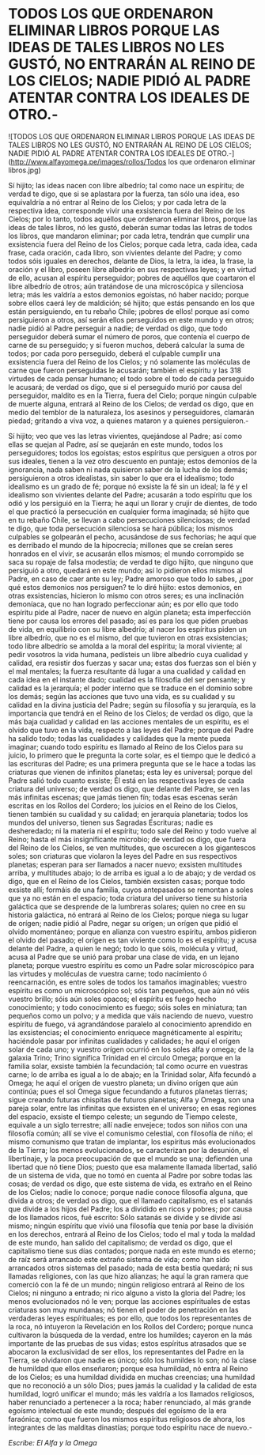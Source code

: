 # TODOS LOS QUE ORDENARON ELIMINAR LIBROS PORQUE LAS IDEAS DE TALES LIBROS NO LES GUSTÓ, NO ENTRARÁN AL REINO DE LOS CIELOS; NADIE PIDIÓ AL PADRE ATENTAR CONTRA LOS IDEALES DE OTRO.-

![TODOS LOS QUE ORDENARON ELIMINAR LIBROS PORQUE LAS IDEAS DE TALES LIBROS NO LES GUSTÓ, NO ENTRARÁN AL REINO DE LOS CIELOS; NADIE PIDIÓ AL PADRE ATENTAR CONTRA LOS IDEALES DE OTRO.-](http://www.alfayomega.pe/images/rollos/Todos los que ordenaron eliminar libros.jpg)

Sí hijito; las ideas nacen con libre albedrío; tal como nace un espíritu; de verdad te digo, que si se aplastara por la fuerza, tan sólo una idea, eso equivaldría a nó entrar al Reino de los Cielos; y por cada letra de la respectiva idea, corresponde vivir una exsistencia fuera del Reino de los Cielos; por lo tanto, todos aquéllos que ordenaron eliminar libros, porque las ideas de tales libros, nó les gustó, deberán sumar todas las letras de todos los libros, que mandaron eliminar; por cada letra, tendrán que cumplir una exsistencia fuera del Reino de los Cielos; porque cada letra, cada idea, cada frase, cada oración, cada libro, son vivientes delante del Padre; y como todos sóis iguales en derechos, delante de Dios, la letra, la idea, la frase, la oración y el libro, poseen libre albedrío en sus respectivas leyes; y en virtud de ello, acusan al espíritu perseguidor; pobres de aquéllos que coartaron el libre albedrío de otros; aún tratándose de una microscópica y silenciosa letra; más les valdría a estos demonios egoístas, nó haber nacido; porque sobre ellos caerá ley de maldición; sé hijito; que estás pensando en los que están persiguiendo, en tu rebaño Chile; ¡pobres de ellos! porque así como persiguieron a otros, así serán ellos perseguidos en este mundo y en otros; nadie pidió al Padre perseguir a nadie; de verdad os digo, que todo perseguidor deberá sumar el número de poros, que contenía el cuerpo de carne de su perseguido; y sí fueron muchos, deberá calcular la suma de todos; por cada poro perseguido, deberá el culpable cumplir una exsistencia fuera del Reino de los Cielos; y nó solamente las moléculas de carne que fueron perseguidas le acusarán; también el espíritu y las 318 virtudes de cada pensar humano; el todo sobre el todo de cada perseguido le acusará; de verdad os digo, que si el perseguido murió por causa del perseguidor, maldito es en la Tierra, fuera del Cielo; porque ningún culpable de muerte alguna, entrará al Reino de los Cielos; de verdad os digo, que en medio del temblor de la naturaleza, los asesinos y perseguidores, clamarán piedad; gritando a viva voz, a quienes mataron y a quienes persiguieron.-

Sí hijito; veo que ves las letras vivientes, quejándose al Padre; así como ellas se quejan al Padre, así se quejarán en este mundo, todos los perseguidores; todos los egoístas; estos espíritus que persiguen a otros por sus ideales, tienen a la vez otro descuento en puntaje; estos demonios de la ignorancia, nada saben ni nada quisieron saber de la lucha de los demás; persiguieron a otros idealistas, sin saber lo que era el idealismo; todo idealismo es un grado de fé; porque nó exsiste la fé sin un ideal; la fé y el idealismo son vivientes delante del Padre; acusarán a todo espíritu que los odió y los persiguió en la Tierra; he aquí un llorar y crujir de dientes, de todo el que practicó la persecución en cualquier forma imaginada; sé hijito que en tu rebaño Chile, se llevan a cabo persecuciones silenciosas; de verdad te digo, que toda persecución silenciosa se hará pública; los mismos culpables se golpearán el pecho, acusándose de sus fechorías; he aquí que es derribado el mundo de la hipocrecía; millones que se creían seres honrados en el vivir, se acusarán ellos mismos; el mundo corrompido se saca su ropaje de falsa modestia; de verdad te digo hijito, que ninguno que persiguió a otro, quedará en este mundo; así lo pidieron ellos mismos al Padre, en caso de caer ante su ley; Padre amoroso que todo lo sabes, ¿por qué estos demonios nos persiguen? te lo diré hijito: estos demonios, en otras exsistencias, hicieron lo mismo con otros seres; es una inclinación demoníaca, que no han logrado perfeccionar aún; es por ello que todo espíritu pide al Padre, nacer de nuevo en algún planeta; esta imperfección tiene por causa los errores del pasado; así es para los que piden pruebas de vida, en equilibrio con su libre albedrío; al nacer los espíritus piden un libre albedrío, que no es el mismo, del que tuvieron en otras exsistencias; todo libre albedrío se amolda a la moral del espíritu; la moral viviente; al pedir vosotros la vida humana, pedísteis un libre albedrío cuya cualidad y calidad, era resistir dos fuerzas y sacar una; estas dos fuerzas son el bién y el mal mentales; la fuerza resultante dá lugar a una cualidad y calidad en cada idea en el instante dado; cualidad es la filosofía del ser pensante; y calidad es la jerarquía; el poder interno que se traduce en el dominio sobre los demás; según las acciones que tuvo una vida, es su cualidad y su calidad en la divina justicia del Padre; según su filosofía y su jerarquía, es la importancia que tendrá en el Reino de los Cielos; de verdad os digo, que la más baja cualidad y calidad en las acciones mentales de un espíritu, es el olvido que tuvo en la vida, respecto a las leyes del Padre; porque del Padre ha salido todo; todas las cualidades y calidades que la mente pueda imaginar; cuando todo espíritu es llamado al Reino de los Cielos para su juicio, lo primero que le pregunta la corte solar, es el tiempo que le dedicó a las escrituras del Padre; es una primera pregunta que se le hace a todas las criaturas que vienen de infinitos planetas; esta ley es universal; porque del Padre salió todo cuanto exsiste; Él está en las respectivas leyes de cada criatura del universo; de verdad os digo, que delante del Padre, se ven las más infinitas escenas; que jamás tienen fín; todas esas escenas serán escritas en los Rollos del Cordero; los juicios en el Reino de los Cielos, tienen también su cualidad y su calidad; en jerarquía planetaria; todos los mundos del universo, tienen sus Sagradas Escrituras; nadie es desheredado; ni la materia ni el espíritu; todo sale del Reino y todo vuelve al Reino; hasta el más insignificante microbio; de verdad os digo, que fuera del Reino de los Cielos, se ven multitudes, que oscurecen a los gigantescos soles; son criaturas que violaron la leyes del Padre en sus respectivos planetas; esperan para ser llamados a nacer nuevo; exsisten multitudes arriba, y multitudes abajo; lo de arriba es igual a lo de abajo; y de verdad os digo, que en el Reino de los Cielos, también exsisten casas; porque todo exsiste allí; formáis de una familia, cuyos antepasados se remontan a soles que ya no están en el espacio; toda criatura del universo tiene su historia galáctica que se desprende de la lumbreras solares; quien no cree en su historia galáctica, nó entrará al Reino de los Cielos; porque niega su lugar de orígen; nadie pidió al Padre, negar su orígen; un orígen que pidió el olvido momentáneo; porque en alianza con vuestro espíritu, ambos pidieron el olvido del pasado; el orígen es tan viviente como lo es el espíritu; y acusa delante del Padre, a quien le negó; todo lo que sóis, molécula y virtud, acusa al Padre que se unió para probar una clase de vida, en un lejano planeta; porque vuestro espíritu es como un Padre solar microscópico para las virtudes y moléculas de vuestra carne; todo nacimiento ó reencarnación, es entre soles de todos los tamaños imaginables; vuestro espíritu es como un microscópico sol; sóis tan pequeños, que aún nó véis vuestro brillo; sóis aún soles opacos; el espíritu es fuego hecho conocimiento; y todo conocimiento es fuego; sóis soles en miniatura; tan pequeños como un polvo; y a medida que váis naciendo de nuevo, vuestro espíritu de fuego, vá agrandándose paralelo al conocimiento aprendido en las exsistencias; el conocimiento enriquece magnéticamente al espíritu; haciéndole pasar por infinitas cualidades y calidades; he aquí el orígen solar de cada uno; y vuestro orígen ocurrió en los soles alfa y omega; de la galaxia Trino; Trino significa Trinidad en el circulo Omega; porque en la familia solar, exsiste también la fecundación; tal como ocurre en vuestras carne; lo de arriba es igual a lo de abajo; en la Trinidad solar, Alfa fecundó a Omega; he aquí el orígen de vuestro planeta; un divino orígen que aún continúa; pues el sol Omega sigue fecundando a futuros planetas tierras; sigue creando futuras chispitas de futuros planetas; Alfa y Omega, son una pareja solar, entre las infinitas que exsisten en el universo; en esas regiones del espacio, exsiste el tiempo celeste; un segundo de Tiempo celeste, equivale a un siglo terrestre; allí nadie envejece; todos son niños con una filosofía común; allí se vive el comunismo celestial, con filosofía de niño; el mismo comunismo que tratan de implantar, los espíritus más evolucionados de la Tierra; los menos evolucionados, se caracterizan por la desunión, el libertinaje, y la poca preocupación de que el mundo se una; defienden una libertad que nó tiene Dios; puesto que esa malamente llamada libertad, salió de un sistema de vida, que no tomó en cuenta al Padre por sobre todas las cosas; de verdad os digo, que este sistema de vida, es extraño en el Reino de los Cielos; nadie lo conoce; porque nadie conoce filosofía alguna, que divida a otros; de verdad os digo, que el llamado capitalismo, es el satanás que divide a los hijos del Padre; los a dividido en ricos y pobres; por causa de los llamados ricos, fué escrito: Sólo satanás se divide y se divide así mismo; ningún espíritu que vivió una filosofía que tenía por base la división en los derechos, entrará al Reino de los Cielos; todo el mal y toda la maldad de este mundo, han salido del capitalismo; de verdad os digo, que el capitalismo tiene sus días contados; porque nada en este mundo es eterno; de raíz será arrancado este extraño sistema de vida; como han sido arrancados otros sistemas del pasado; nada de esta bestia quedará; ni sus llamadas religiones, con las que hizo alianzas; he aquí la gran ramera que comerció con la fé de un mundo; ningún religioso entrará al Reino de los Cielos; ni ninguno a entrado; ni rico alguno a visto la gloria del Padre; los menos evolucionados nó le ven; porque las acciones espírituales de estas criaturas son muy mundanas; nó tienen el poder de penetración en las verdaderas leyes espírituales; es por ello, que todos los representantes de la roca, nó intuyeron la Revelación en los Rollos del Cordero; porque nunca cultivaron la búsqueda de la verdad, entre los humildes; cayeron en la más importante de las pruebas de sus vidas; estos espíritus atrasados que se abocaron la exclusividad de ser ellos, los representantes del Padre en la Tierra, se olvidaron que nadie es único; sólo los humildes lo son; nó la clase de humildad que ellos enseñaron; porque esa humildad, nó entra al Reino de los Cielos; es una humildad dividida en muchas creencias; una humildad que no reconoció a un sólo Dios; pues jamás la cualidad y la calidad de esta humildad, logró unificar el mundo; más les valdría a los llamados religiosos, haber renunciado a pertenecer a la roca; haber renunciado, al más grande egoísmo intelectual de este mundo; después del egoísmo de la era faraónica; como que fueron los mismos espíritus religiosos de ahora, los integrantes de las malditas dinastías; porque todo espíritu nace de nuevo.-

*Escribe: El Alfa y la Omega*
